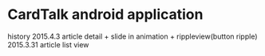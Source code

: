 # CardTalk android application

history
2015.4.3 article detail + slide in animation + rippleview(button ripple)
2015.3.31 article list view
